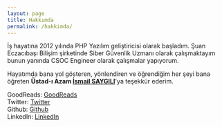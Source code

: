 ```yaml
---
layout: page
title: Hakkımda
permalink: /hakkimda/
---
```


İş hayatına 2012 yılında PHP Yazılım geliştiricisi olarak başladım. Şuan Eczacıbaşı Bilişim şirketinde Siber Güvenlik Uzmanı olarak çalışmaktayım bunun yanında CSOC Engineer olarak çalışmalar yapıyorum.

Hayatımda bana yol gösteren, yönlendiren ve öğrendiğim her şeyi bana öğreten **Üstad-ı Azam [İsmail SAYGILI]**'ya teşekkür ederim.

GoodReads: [GoodReads]<br/>
Twitter: [Twitter]<br/>
Github: [Github]<br/>
LinkedIn: [LinkedIn] 

[İsmail SAYGILI]: https://www.ismailsaygili.com.tr/p/kimdir_15.html
[GoodReads]: https://www.goodreads.com/user/show/80392386-furkan
[LinkedIn]: https://www.linkedin.com/in/furkansayim/
[Github]: https://github.com/xShuden
[Twitter]: https://twitter.com/xShuden